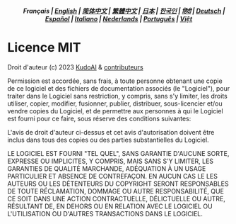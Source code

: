 <div align="center">
<h5> <a href="../"><img height=15 style="margin: 0 3px -2px" src="https://raw.githubusercontent.com/kudoai/chatgpt.js/6fa1659feadaf70853996dc7d7f6e1ab5a1e6301/media/images/icons/earth-americas.svg"></a> Français | <a href="../../LICENSE.md">English</a> | <a href="../zh-cn/LICENSE.md">简体中文</a> | <a href="../zh-tw/LICENSE.md">繁體中文</a> | <a href="../ja/LICENSE.md">日本</a> | <a href="../ko/LICENSE.md">한국인</a> | <a href="../hi/LICENSE.md">हिंदी</a> | <a href="../de/LICENSE.md">Deutsch</a> | <a href="../es/LICENSE.md">Español</a> | <a href="../it/LICENSE.md">Italiano</a> | <a href="../nl/LICENSE.md">Nederlands</a> | <a href="../pt/LICENSE.md">Português</a> | <a href="../vi/LICENSE.md">Việt</a></h5>
</div>

# Licence MIT

Droit d'auteur (c) 2023 [KudoAI](https://github.com/kudoai) & [contributeurs](.#-contributeurs)

Permission est accordée, sans frais, à toute personne obtenant une copie de ce logiciel et des fichiers de documentation associés (le "Logiciel"), pour traiter dans le Logiciel sans restriction, y compris, sans s'y limiter, les droits utiliser, copier, modifier, fusionner, publier, distribuer, sous-licencier et/ou vendre copies du Logiciel, et de permettre aux personnes à qui le Logiciel est fourni pour ce faire, sous réserve des conditions suivantes:

L'avis de droit d'auteur ci-dessus et cet avis d'autorisation doivent être inclus dans tous des copies ou des parties substantielles du Logiciel.

LE LOGICIEL EST FOURNI "TEL QUEL", SANS GARANTIE D'AUCUNE SORTE, EXPRESSE OU IMPLICITES, Y COMPRIS, MAIS SANS S'Y LIMITER, LES GARANTIES DE QUALITÉ MARCHANDE, ADÉQUATION À UN USAGE PARTICULIER ET ABSENCE DE CONTREFAÇON. EN AUCUN CAS LE LES AUTEURS OU LES DÉTENTEURS DU COPYRIGHT SERONT RESPONSABLES DE TOUTE RÉCLAMATION, DOMMAGE OU AUTRE RESPONSABILITÉ, QUE CE SOIT DANS UNE ACTION CONTRACTUELLE, DÉLICTUELLE OU AUTRE, RÉSULTANT DE, EN DEHORS OU EN RELATION AVEC LE LOGICIEL OU L'UTILISATION OU D'AUTRES TRANSACTIONS DANS LE LOGICIEL.
